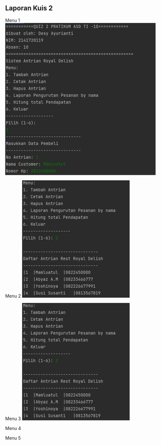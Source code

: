 ## Laporan Kuis 2 

Menu 1 
<img src = "K1.jpg">

Menu 2 
<img src = "K2.jpg">

Menu 3
<img src = "K2.jpg">

Menu 4 

Menu 5

